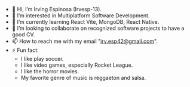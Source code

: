 - 👋 Hi, I’m Irving Espinosa (Irvesp-13).
- 👀 I’m interested in Multiplatform Software Development.
- 🌱 I’m currently learning React Vite, MongoDB, React Native.
- 💞️ I’m looking to collaborate on recognized software projects to have a good CV.
- 📫 How to reach me with my email "irv.esp42@gmail.com".
- ⚡ Fun fact:
    - I like play soccer.
    - I like video games, especially Rocket League.
    - I like the horror movies.
    - My favorite genre of music is reggaeton and salsa.

<!---
Irvesp-13/Irvesp-13 is a ✨ special ✨ repository because its `README.md` (this file) appears on your GitHub profile.
You can click the Preview link to take a look at your changes.
--->
